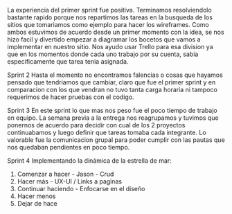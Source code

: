 La experiencia del primer sprint fue positiva. Terminamos resolviendolo bastante rapido porque nos repartimos las tareas en la busqueda de los sitios que tomariamos como ejemplo para hacer los wireframes. Como ambos estuvimos de acuerdo desde un primer momento con la idea, se nos hizo facil y divertido empezar a diagramar los bocetos que vamos a implementar en nuestro sitio. Nos ayudo usar Trello para esa division ya que en los momentos donde cada uno trabajo por su cuenta, sabia especificamente que tarea tenia asignada.

Sprint 2
Hasta el momento no encontramos falencias o cosas que hayamos pensado que tendriamos que cambiar, claro que fue el primer sprint y en comparacion con los que vendran no tuvo tanta carga horaria ni tampoco requerimos de hacer pruebas con el codigo. 

Sprint 3
En este sprint lo que mas nos peso fue el poco tiempo de trabajo en equipo. La semana previa a la entrega nos reagrupamos y tuvimos que ponernos de acuerdo para decidir con cual de los 2 proyectos continuabamos y luego definir que tareas tomaba cada integrante. Lo valorable fue la comunicacion grupal para poder cumplir con las pautas que nos quedaban pendientes en poco tiempo.

Sprint 4
Implementando la dinámica de la estrella de mar:
1. Comenzar a hacer -  Jason - Crud
2. Hacer más - UX-UI / Links a paginas
3. Continuar haciendo - Enfocarse en el diseño
4. Hacer menos
5. Dejar de hace

